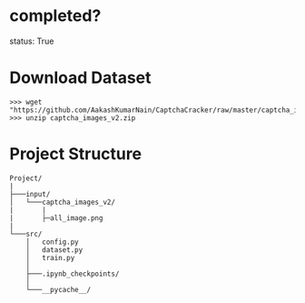 # completed?

status: True

# Download Dataset

```
>>> wget "https://github.com/AakashKumarNain/CaptchaCracker/raw/master/captcha_images_v2.zip"
>>> unzip captcha_images_v2.zip
```

# Project Structure

```
Project/
|
├───input/
│   └───captcha_images_v2/
|       |
|       ├─all_image.png
|
└───src/
    │   config.py
    │   dataset.py
    │   train.py
    │
    ├───.ipynb_checkpoints/
    │
    └───__pycache__/
```
